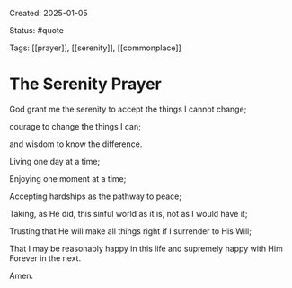 Created: 2025-01-05

Status: #quote 

Tags: [[prayer]], [[serenity]], [[commonplace]]

# The Serenity Prayer

God grant me the serenity to accept the things I cannot change;  

courage to change the things I can;  

and wisdom to know the difference.  

Living one day at a time;  

Enjoying one moment at a time;  

Accepting hardships as the pathway to peace;  

Taking, as He did, this sinful world as it is, not as I would have it;  

Trusting that He will make all things right if I surrender to His Will;  

That I may be reasonably happy in this life and supremely happy with Him  
Forever in the next.  

Amen.